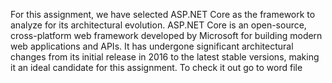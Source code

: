 For this assignment, we have selected ASP.NET Core as the framework to analyze for its architectural evolution. ASP.NET Core is an open-source, cross-platform web framework developed by Microsoft for building modern web applications and APIs. It has undergone significant architectural changes from its initial release in 2016 to the latest stable versions, making it an ideal candidate for this assignment.
To check it out go to word file
